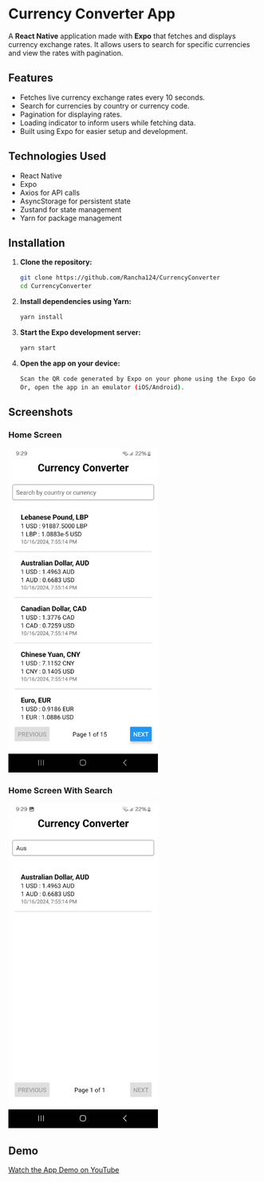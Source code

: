 # Currency Converter App

A **React Native** application made with **Expo** that fetches and displays currency exchange rates. It allows users to search for specific currencies and view the rates with pagination.

## Features

- Fetches live currency exchange rates every 10 seconds.
- Search for currencies by country or currency code.
- Pagination for displaying rates.
- Loading indicator to inform users while fetching data.
- Built using Expo for easier setup and development.

## Technologies Used

- React Native
- Expo
- Axios for API calls
- AsyncStorage for persistent state
- Zustand for state management
- Yarn for package management

## Installation

1. **Clone the repository:**

   ```bash
   git clone https://github.com/Rancha124/CurrencyConverter
   cd CurrencyConverter
   ```

2. **Install dependencies using Yarn:**

   ```bash
   yarn install
   ```

3. **Start the Expo development server:**

   ```bash
   yarn start
   ```

4. **Open the app on your device:**

   ```bash
   Scan the QR code generated by Expo on your phone using the Expo Go app.
   Or, open the app in an emulator (iOS/Android).
   ```

## Screenshots

### Home Screen

<p>
  <img src="./assets/homescreen.jpg" alt="HomeScreen" width="300"/>
</p>

### Home Screen With Search

<p>
  <img src="./assets/homescreenwithsearch.jpg" alt="Home Screen With Search" width="300"/>
</p>

## Demo

[Watch the App Demo on YouTube](https://youtube.com/shorts/WlDfS-f4zdY?feature=share)
